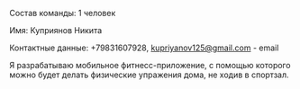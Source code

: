 Состав команды: 1 человек

Имя: Куприянов Никита

Контактные данные: +79831607928, kupriyanov125@gmail.com - email

Я разрабатываю мобильное фитнесс-приложение, с помощью которого можно будет делать физические упражения дома, не ходив в спортзал.
